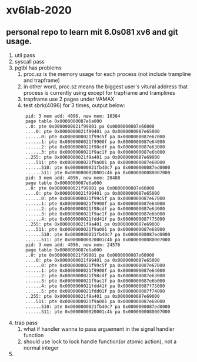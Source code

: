 # xv6lab-2020
## personal repo to learn mit 6.0s081 xv6 and git usage.
1. util pass
2. syscall pass
3. pgtbl has problems 
    1. proc.sz is the memory usage for each process (not include trampline and trapframe)
    2. in other word, proc.sz means the biggest user's vitural address that process is currently using except for trapframe and tramplines 
    3. trapframe use 2 pages under VAMAX
    4. test sbrk(4096) for 3 times, output below:
    ```
        pid: 3 mem add: 4096, new mem: 16384
        page table 0x0000000087e6a000
        ..0: pte 0x0000000021f99801 pa 0x0000000087e66000
        ....0: pte 0x0000000021f99401 pa 0x0000000087e65000
        ......0: pte 0x0000000021f99c5f pa 0x0000000087e67000
        ......1: pte 0x0000000021f9900f pa 0x0000000087e64000
        ......2: pte 0x0000000021f98cdf pa 0x0000000087e63000
        ......3: pte 0x0000000021f9ac1f pa 0x0000000087e6b000
        ..255: pte 0x0000000021f9a401 pa 0x0000000087e69000
        ....511: pte 0x0000000021f9a001 pa 0x0000000087e68000
        ......510: pte 0x0000000021fb40c7 pa 0x0000000087ed0000
        ......511: pte 0x0000000020001c4b pa 0x0000000080007000
        pid: 3 mem add: 4096, new mem: 20480
        page table 0x0000000087e6a000
        ..0: pte 0x0000000021f99801 pa 0x0000000087e66000
        ....0: pte 0x0000000021f99401 pa 0x0000000087e65000
        ......0: pte 0x0000000021f99c5f pa 0x0000000087e67000
        ......1: pte 0x0000000021f9900f pa 0x0000000087e64000
        ......2: pte 0x0000000021f98cdf pa 0x0000000087e63000
        ......3: pte 0x0000000021f9ac1f pa 0x0000000087e6b000
        ......4: pte 0x0000000021fdd41f pa 0x0000000087f75000
        ..255: pte 0x0000000021f9a401 pa 0x0000000087e69000
        ....511: pte 0x0000000021f9a001 pa 0x0000000087e68000
        ......510: pte 0x0000000021fb40c7 pa 0x0000000087ed0000
        ......511: pte 0x0000000020001c4b pa 0x0000000080007000
        pid: 3 mem add: 4096, new mem: 24576
        page table 0x0000000087e6a000
        ..0: pte 0x0000000021f99801 pa 0x0000000087e66000
        ....0: pte 0x0000000021f99401 pa 0x0000000087e65000
        ......0: pte 0x0000000021f99c5f pa 0x0000000087e67000
        ......1: pte 0x0000000021f9900f pa 0x0000000087e64000
        ......2: pte 0x0000000021f98cdf pa 0x0000000087e63000
        ......3: pte 0x0000000021f9ac1f pa 0x0000000087e6b000
        ......4: pte 0x0000000021fdd41f pa 0x0000000087f75000
        ......5: pte 0x0000000021fdd01f pa 0x0000000087f74000
        ..255: pte 0x0000000021f9a401 pa 0x0000000087e69000
        ....511: pte 0x0000000021f9a001 pa 0x0000000087e68000
        ......510: pte 0x0000000021fb40c7 pa 0x0000000087ed0000
        ......511: pte 0x0000000020001c4b pa 0x0000000080007000
    ```
5. trap pass
    1. what if handler wanna to pass arguement in the signal handler function 
    2. should use lock to lock handle function(or atomic action), not a normal integer
6.
